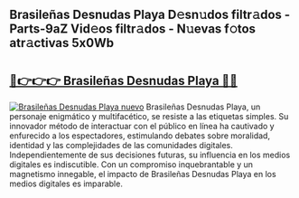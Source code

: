 ## Brasileñas Desnudas Playa D𝚎sn𝚞dos filtr𝚊dos - Parts-9aZ Vid𝚎os filtr𝚊dos - N𝚞evas f𝚘tos atr𝚊ctivas 5x0Wb

# <h2><a href="http://mb64dka.tromn.icu/?c=Brasile%c3%b1as+Desnudas+Playa">🔗👉👉👉 Brasileñas Desnudas Playa 🔗🔗</a></h2>

[![Brasileñas Desnudas Playa nuevo](https://i.imgur.com/pEAQMta.gif)](http://mb64dka.tromn.icu/?c=Brasile%c3%b1as+Desnudas+Playa)
Brasileñas Desnudas Playa, un personaje enigmático y multifacético, se resiste a las etiquetas simples. Su innovador método de interactuar con el público en línea ha cautivado y enfurecido a los espectadores, estimulando debates sobre moralidad, identidad y las complejidades de las comunidades digitales. Independientemente de sus decisiones futuras, su influencia en los medios digitales es indiscutible. Con un compromiso inquebrantable y un magnetismo innegable, el impacto de Brasileñas Desnudas Playa en los medios digitales es imparable.
